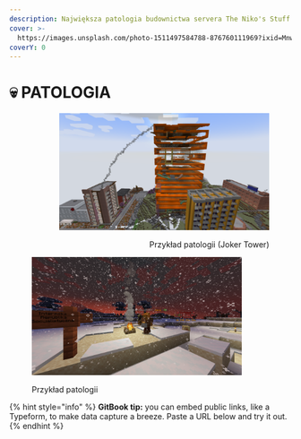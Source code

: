 ```yaml
---
description: Największa patologia budownictwa servera The Niko's Stuff! *yay*
cover: >-
  https://images.unsplash.com/photo-1511497584788-876760111969?ixid=MnwxMjA3fDB8MHxwaG90by1wYWdlfHx8fGVufDB8fHx8&ixlib=rb-1.2.1&auto=format&fit=crop&w=3432&q=80
coverY: 0
---
```


# 💀 PATOLOGIA

<div align="right">

<figure><img src="../.gitbook/assets/image (1).png" alt="" width="375"><figcaption><p>Przykład patologii (Joker Tower)</p></figcaption></figure>

</div>

<div align="left">

<figure><img src="../.gitbook/assets/image.png" alt="" width="375"><figcaption><p>Przykład patologii</p></figcaption></figure>

</div>

{% hint style="info" %}
**GitBook tip:** you can embed public links, like a Typeform, to make data capture a breeze. Paste a URL below and try it out.
{% endhint %}
